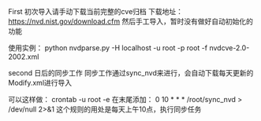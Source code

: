 First
初次导入请手动下载当前完整的cve归档
下载地址：https://nvd.nist.gov/download.cfm
然后手工导入，暂时没有做好自动初始化的功能

使用实例：
python nvdparse.py -H localhost -u root -p root -f nvdcve-2.0-2002.xml

second
日后的同步工作
同步工作通过sync_nvd来进行，会自动下载每天更新的Modify.xml进行导入

可以这样做：
crontab -u root -e 
在末尾添加：
0 10 * * * /root/sync_nvd > /dev/null 2>&1  这个规则的用处是每天上午10点，执行同步任务
